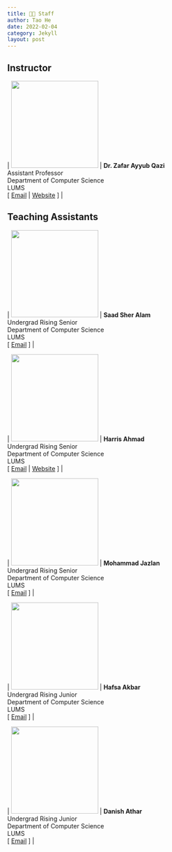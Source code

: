 ```yaml
---
title: 🧑‍🏫 Staff
author: Tao He
date: 2022-02-04
category: Jekyll
layout: post
---
```


## Instructor

<!-- create a nice looking contact card in markdown -->

| <img src="https://web.lums.edu.pk/~zafar/zafar_new.jpg" width="200" height="200" /> | **Dr. Zafar Ayyub Qazi** <br> Assistant Professor <br> Department of Computer Science <br> LUMS <br> [ [Email](mailto:zafar.qazi@lums.edu.pk) \| [Website](https://web.lums.edu.pk/~zafar) ] | 

## Teaching Assistants

| <img src="" width="200" height="200" /> | **Saad Sher Alam** <br> Undergrad Rising Senior <br> Department of Computer Science <br> LUMS <br> [ [Email](mailto:24100161@lums.edu.pk) ] | 

| <img src="" width="200" height="200" /> | **Harris Ahmad** <br> Undergrad Rising Senior <br> Department of Computer Science <br> LUMS <br> [ [Email](mailto:24100315@lums.edu.pk) \| [Website](https://harris-ahmad.github.io) ] | 

| <img src="" width="200" height="200" /> | **Mohammad Jazlan** <br> Undergrad Rising Senior <br> Department of Computer Science <br> LUMS <br> [ [Email](mailto:24100022@lums.edu.pk)  ] | 

| <img src="" width="200" height="200" /> | **Hafsa Akbar** <br> Undergrad Rising Junior <br> Department of Computer Science <br> LUMS <br> [ [Email](mailto:25100083@lums.edu.pk)  ] | 

| <img src="" width="200" height="200" /> | **Danish Athar** <br> Undergrad Rising Junior <br> Department of Computer Science <br> LUMS <br> [ [Email](mailto:25100174@lums.edu.pk)  ] | 

